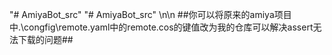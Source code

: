 "# AmiyaBot_src" 
"# AmiyaBot_src" \n\n
##你可以将原来的amiya项目中.\congfig\remote.yaml中的remote.cos的键值改为我的仓库可以解决assert无法下载的问题##
